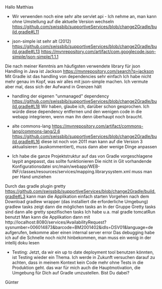 
Hallo Matthias

* Wir verwenden noch eine sehr alte servlet api - Ich nehme an, man kann ohne Umstellung auf die aktuelle
Version wechseln
https://github.com/swissbib/supportiveServices/blob/change2Gradle/build.gradle#L11

* json-simple ist sehr alt (2012)
https://github.com/swissbib/supportiveServices/blob/change2Gradle/build.gradle#L13
https://mvnrepository.com/artifact/com.googlecode.json-simple/json-simple/1.1.1

Die nach meiner Kenntnis am häufigsten verwendete library für json Handling in Java ist Jackson
https://mvnrepository.com/search?q=jackson
Mit Gradle ist das handling von dependencies sehr einfach
Ich habe nicht mehr genau im Kopf, was wir alles mit json-simple machen. Ich vermute aber mal, dass sich der Aufwand in Grenzen hält

* handling der eigenen "unmanaged" dependency
https://github.com/swissbib/supportiveServices/blob/change2Gradle/build.gradle#L18
Wir haben, glaube ich, darüber schon gesprochen. Ich würde diese dependency entfernen und den wenigen code in die webapp integrieren,
wenn man ihn denn überhaupt noch braucht.

* alte commons-lang
https://mvnrepository.com/artifact/commons-lang/commons-lang/2.6
https://github.com/swissbib/supportiveServices/blob/change2Gradle/build.gradle#L16
diese ist noch von 2011
man kann auf die Version 3 aktualisieren (auskommentiert), muss dann aber wenige Dinge anpassen

* Ich habe die ganze Projektstruktur auf das von Gradle vorgeschlagene laypit angepasst, das sollte funktionieren
Die nicht in Git vorhandende Konfigurationsdatei
src/main/webapp/WEB-INF/classes/resources/services/mapping.librarysystem.xml
muss man per Hand umziehen

Durch das gradle plugin gretty
https://github.com/swissbib/supportiveServices/blob/change2Gradle/build.gradle#L3
kann man die Applikation einfach starten
Vorgehen nach dem Download
gradlew wrapper (das installiert die erforderliche Umgebung)
gradlew tasks
zeigt dann die möglichen tasks an 
In der Gruppe Gretty tasks sind dann alle gretty spezifischen tasks
Ich habe u.a. mal gradle tomcatRun benutzt
Man kann die Applikation dann mit 
http://localhost:8080/services/AvailabilityRequest?sysnumber=006014873&barcode=BM2001402&idls=DSV01&language=de
aufgerufen, bekomme aber einen internal server error
Das debugging habe ich auf die Schnelle noch nicht hinbekommen, man muss ein wenig in der intellij doku lesen

* Testing:
Jetzt, da wir ein up to date deployment tool benutzen könnten, ist Testing wieder ein Thema.
Ich werde in Zukunft versuchen darauf zu achten, dass in meinem Kontext kein Code mehr ohne Tests in die Produktion geht.
das war für mich auch die Hauptmotivation, die Umgebung für Dich auf Gradle umzustellen.
Bist Du dabei?

Günter
